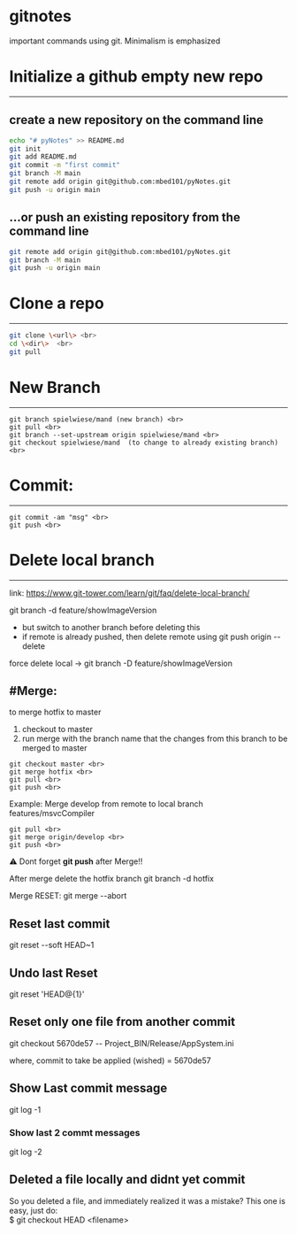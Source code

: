 # gitnotes
important commands using git. Minimalism is emphasized

# Initialize a github empty new repo
-----------------------------------
## create a new repository on the command line
```bash
echo "# pyNotes" >> README.md
git init
git add README.md
git commit -m "first commit"
git branch -M main
git remote add origin git@github.com:mbed101/pyNotes.git
git push -u origin main
```

## …or push an existing repository from the command line
```bash
git remote add origin git@github.com:mbed101/pyNotes.git
git branch -M main
git push -u origin main
```

# Clone a repo
------------
```bash
git clone \<url\> <br>
cd \<dir\>  <br>
git pull
```

# New Branch
-------------
```
git branch spielwiese/mand (new branch) <br>
git pull <br>
git branch --set-upstream origin spielwiese/mand <br>
git checkout spielwiese/mand  (to change to already existing branch) <br>
```

# Commit:
---------
```
git commit -am "msg" <br>
git push <br>
```

# Delete local branch
---------------------
link: https://www.git-tower.com/learn/git/faq/delete-local-branch/

git branch -d feature/showImageVersion
- but switch to another branch before deleting this 
- if remote is already pushed, then delete remote using 
	git push origin --delete <remote-branch-name>

force delete local -> git branch -D feature/showImageVersion

#Merge:
----------
to merge hotfix to master
1. checkout to master <br>
2. run merge with the branch name that the changes from this branch to be merged to master <br>

```
git checkout master <br>
git merge hotfix <br>
git pull <br>
git push <br>
```

Example: Merge develop from remote to local branch features/msvcCompiler
```
git pull <br> 
git merge origin/develop <br>
git push <br>
```
:warning: Dont forget **git push** after Merge!!

After merge delete the hotfix branch
git branch -d hotfix

Merge RESET:
git merge --abort

Reset last commit 
----------------------
git reset --soft HEAD~1

Undo last Reset
---------
git reset 'HEAD@{1}'

Reset only one file from another commit
------------------------------------------
git checkout 5670de57 -- Project_BIN/Release/AppSystem.ini

where,  commit to take be applied (wished) = 5670de57 

## Show Last commit message

git log -1 

### Show last 2 commt messages 

git log -2

Deleted a file locally and didnt yet commit
-------------------------------------------
So you deleted a file, and immediately realized it was a mistake? This one is easy, just do: <br>
$ git checkout HEAD \<filename\>
